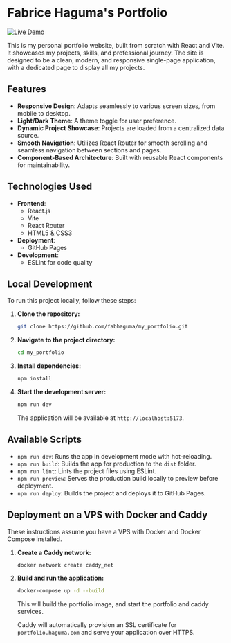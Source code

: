 # Fabrice Haguma's Portfolio

[![Live Demo](https://img.shields.io/badge/Live-Demo-brightgreen?style=for-the-badge)](https://portfolio.haguma.com)

This is my personal portfolio website, built from scratch with React and Vite. It showcases my projects, skills, and professional journey. The site is designed to be a clean, modern, and responsive single-page application, with a dedicated page to display all my projects.

## Features

- **Responsive Design**: Adapts seamlessly to various screen sizes, from mobile to desktop.
- **Light/Dark Theme**: A theme toggle for user preference.
- **Dynamic Project Showcase**: Projects are loaded from a centralized data source.
- **Smooth Navigation**: Utilizes React Router for smooth scrolling and seamless navigation between sections and pages.
- **Component-Based Architecture**: Built with reusable React components for maintainability.

## Technologies Used

- **Frontend**:
  - React.js
  - Vite
  - React Router
  - HTML5 & CSS3
- **Deployment**:
  - GitHub Pages
- **Development**:
  - ESLint for code quality

## Local Development

To run this project locally, follow these steps:

1.  **Clone the repository:**
    ```bash
    git clone https://github.com/fabhaguma/my_portfolio.git
    ```
2.  **Navigate to the project directory:**
    ```bash
    cd my_portfolio
    ```
3.  **Install dependencies:**
    ```bash
    npm install
    ```
4.  **Start the development server:**
    ```bash
    npm run dev
    ```
    The application will be available at `http://localhost:5173`.

## Available Scripts

- `npm run dev`: Runs the app in development mode with hot-reloading.
- `npm run build`: Builds the app for production to the `dist` folder.
- `npm run lint`: Lints the project files using ESLint.
- `npm run preview`: Serves the production build locally to preview before deployment.
- `npm run deploy`: Builds the project and deploys it to GitHub Pages.

## Deployment on a VPS with Docker and Caddy

These instructions assume you have a VPS with Docker and Docker Compose installed.

1.  **Create a Caddy network:**
    ```bash
    docker network create caddy_net
    ```
2.  **Build and run the application:**
    ```bash
    docker-compose up -d --build
    ```
    This will build the portfolio image, and start the portfolio and caddy services.

    Caddy will automatically provision an SSL certificate for `portfolio.haguma.com` and serve your application over HTTPS.
